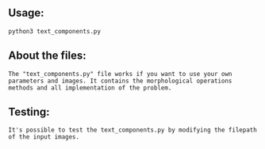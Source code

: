 ## Usage:

    python3 text_components.py

## About the files:

    The "text_components.py" file works if you want to use your own parameters and images. It contains the morphological operations methods and all implementation of the problem.

## Testing:

    It's possible to test the text_components.py by modifying the filepath of the input images.
